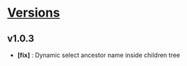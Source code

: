 # [Versions](https://github.com/Tracktor/treege/releases)

## v1.0.3
- **[fix]** : Dynamic select ancestor name inside children tree
